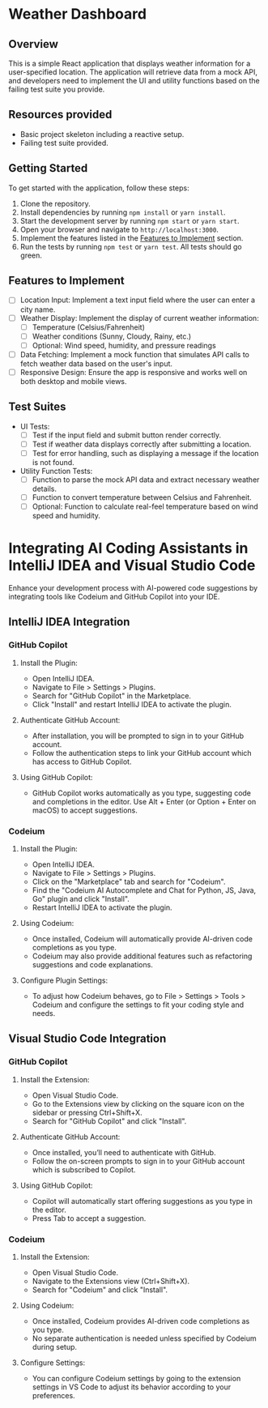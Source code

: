 # Weather Dashboard

## Overview

This is a simple React application that displays weather information for a user-specified location. The application will retrieve data from a mock API, and developers need to implement the UI and utility functions based on the failing test suite you provide.

## Resources provided

- Basic project skeleton including a reactive setup.
- Failing test suite provided.

## Getting Started

To get started with the application, follow these steps:

1. Clone the repository.
2. Install dependencies by running `npm install` or `yarn install`.
3. Start the development server by running `npm start` or `yarn start`.
4. Open your browser and navigate to `http://localhost:3000`.
5. Implement the features listed in the [Features to Implement](#features-to-implement) section.
6. Run the tests by running `npm test` or `yarn test`. All tests should go green.

## Features to Implement

- [ ] Location Input: Implement a text input field where the user can enter a city name.
- [ ] Weather Display: Implement the display of current weather information:
  - [ ] Temperature (Celsius/Fahrenheit)
  - [ ] Weather conditions (Sunny, Cloudy, Rainy, etc.)
  - [ ] Optional: Wind speed, humidity, and pressure readings
- [ ] Data Fetching: Implement a mock function that simulates API calls to fetch weather data based on the user's input.
- [ ] Responsive Design: Ensure the app is responsive and works well on both desktop and mobile views.

## Test Suites

- UI Tests:
  - [ ] Test if the input field and submit button render correctly.
  - [ ] Test if weather data displays correctly after submitting a location.
  - [ ] Test for error handling, such as displaying a message if the location is not found.
- Utility Function Tests:
  - [ ] Function to parse the mock API data and extract necessary weather details.
  - [ ] Function to convert temperature between Celsius and Fahrenheit.
  - [ ] Optional: Function to calculate real-feel temperature based on wind speed and humidity.

# Integrating AI Coding Assistants in IntelliJ IDEA and Visual Studio Code

Enhance your development process with AI-powered code suggestions by integrating tools like Codeium and GitHub Copilot into your IDE.

## IntelliJ IDEA Integration

### GitHub Copilot

1. Install the Plugin:

   - Open IntelliJ IDEA.
   - Navigate to File > Settings > Plugins.
   - Search for "GitHub Copilot" in the Marketplace.
   - Click "Install" and restart IntelliJ IDEA to activate the plugin.

2. Authenticate GitHub Account:

   - After installation, you will be prompted to sign in to your GitHub account.
   - Follow the authentication steps to link your GitHub account which has access to GitHub Copilot.

3. Using GitHub Copilot:
   - GitHub Copilot works automatically as you type, suggesting code and completions in the editor.
     Use Alt + Enter (or Option + Enter on macOS) to accept suggestions.

### Codeium

1. Install the Plugin:

   - Open IntelliJ IDEA.
   - Navigate to File > Settings > Plugins.
   - Click on the "Marketplace" tab and search for "Codeium".
   - Find the "Codeium AI Autocomplete and Chat for Python, JS, Java, Go" plugin and click "Install".
   - Restart IntelliJ IDEA to activate the plugin.

2. Using Codeium:

   - Once installed, Codeium will automatically provide AI-driven code completions as you type.
   - Codeium may also provide additional features such as refactoring suggestions and code explanations.

3. Configure Plugin Settings:
   - To adjust how Codeium behaves, go to File > Settings > Tools > Codeium and configure the settings to fit your coding style and needs.

## Visual Studio Code Integration

### GitHub Copilot

1. Install the Extension:

   - Open Visual Studio Code.
   - Go to the Extensions view by clicking on the square icon on the sidebar or pressing Ctrl+Shift+X.
   - Search for "GitHub Copilot" and click "Install".

2. Authenticate GitHub Account:

   - Once installed, you’ll need to authenticate with GitHub.
   - Follow the on-screen prompts to sign in to your GitHub account which is subscribed to Copilot.

3. Using GitHub Copilot:
   - Copilot will automatically start offering suggestions as you type in the editor.
   - Press Tab to accept a suggestion.

### Codeium

1. Install the Extension:

   - Open Visual Studio Code.
   - Navigate to the Extensions view (Ctrl+Shift+X).
   - Search for "Codeium" and click "Install".

2. Using Codeium:

   - Once installed, Codeium provides AI-driven code completions as you type.
   - No separate authentication is needed unless specified by Codeium during setup.

3. Configure Settings:
   - You can configure Codeium settings by going to the extension settings in VS Code to adjust its behavior according to your preferences.
